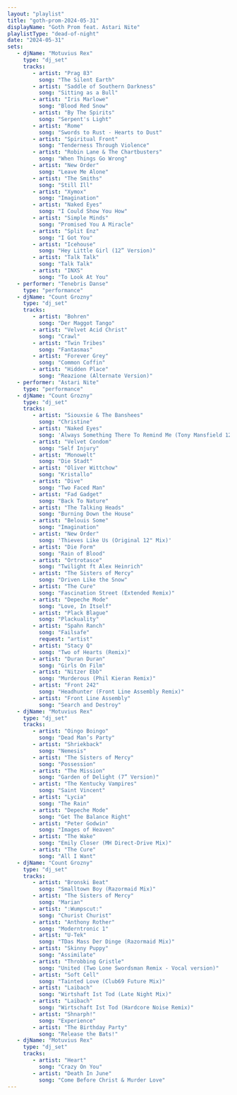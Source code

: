 ```yaml
---
layout: "playlist"
title: "goth-prom-2024-05-31"
displayName: "Goth Prom feat. Astari Nite"
playlistType: "dead-of-night"
date: "2024-05-31"
sets:
   - djName: "Motuvius Rex"
     type: "dj_set"
     tracks:
        - artist: "Prag 83"
          song: "The Silent Earth"
        - artist: "Saddle of Southern Darkness"
          song: "Sitting as a Bull"
        - artist: "Iris Marlowe"
          song: "Blood Red Snow"
        - artist: "By The Spirits"
          song: "Serpent's Light"
        - artist: "Rome"
          song: "Swords to Rust - Hearts to Dust"
        - artist: "Spiritual Front"
          song: "Tenderness Through Violence"
        - artist: "Robin Lane & The Chartbusters"
          song: "When Things Go Wrong"
        - artist: "New Order"
          song: "Leave Me Alone"
        - artist: "The Smiths"
          song: "Still Ill"
        - artist: "Xymox"
          song: "Imagination"
        - artist: "Naked Eyes"
          song: "I Could Show You How"
        - artist: "Simple Minds"
          song: "Promised You A Miracle"
        - artist: "Split Enz"
          song: "I Got You"
        - artist: "Icehouse"
          song: "Hey Little Girl (12” Version)"
        - artist: "Talk Talk"
          song: "Talk Talk"
        - artist: "INXS"
          song: "To Look At You"
   - performer: "Tenebris Danse"
     type: "performance"
   - djName: "Count Grozny"
     type: "dj_set"
     tracks:
        - artist: "Bohren"
          song: "Der Maggot Tango"
        - artist: "Velvet Acid Christ"
          song: "Crawl"
        - artist: "Twin Tribes"
          song: "Fantasmas"
        - artist: "Forever Grey"
          song: "Common Coffin"
        - artist: "Hidden Place"
          song: "Reazione (Alternate Version)"
   - performer: "Astari Nite"
     type: "performance"
   - djName: "Count Grozny"
     type: "dj_set"
     tracks:
        - artist: "Siouxsie & The Banshees"
          song: "Christine"
        - artist: "Naked Eyes"
          song: 'Always Something There To Remind Me (Tony Mansfield 12" Mix)'
        - artist: "Velvet Condom"
          song: "Self Injury"
        - artist: "Monowelt"
          song: "Die Stadt"
        - artist: "Oliver Wittchow"
          song: "Kristallo"
        - artist: "Dive"
          song: "Two Faced Man"
        - artist: "Fad Gadget"
          song: "Back To Nature"
        - artist: "The Talking Heads"
          song: "Burning Down the House"
        - artist: "Belouis Some"
          song: "Imagination"
        - artist: "New Order"
          song: 'Thieves Like Us (Original 12" Mix)'
        - artist: "Die Form"
          song: "Rain of Blood"
        - artist: "Ortrotasce"
          song: "Twilight ft Alex Heinrich"
        - artist: "The Sisters of Mercy"
          song: "Driven Like the Snow"
        - artist: "The Cure"
          song: "Fascination Street (Extended Remix)"
        - artist: "Depeche Mode"
          song: "Love, In Itself"
        - artist: "Plack Blague"
          song: "Plackuality"
        - artist: "Spahn Ranch"
          song: "Failsafe"
          request: "artist"
        - artist: "Stacy Q"
          song: "Two of Hearts (Remix)"
        - artist: "Duran Duran"
          song: "Girls On Film"
        - artist: "Nitzer Ebb"
          song: "Murderous (Phil Kieran Remix)"
        - artist: "Front 242"
          song: "Headhunter (Front Line Assembly Remix)"
        - artist: "Front Line Assembly"
          song: "Search and Destroy"
   - djName: "Motuvius Rex"
     type: "dj_set"
     tracks:
        - artist: "Oingo Boingo"
          song: "Dead Man’s Party"
        - artist: "Shriekback"
          song: "Nemesis"
        - artist: "The Sisters of Mercy"
          song: "Possession"
        - artist: "The Mission"
          song: "Garden of Delight (7” Version)"
        - artist: "The Kentucky Vampires"
          song: "Saint Vincent"
        - artist: "Lycia"
          song: "The Rain"
        - artist: "Depeche Mode"
          song: "Get The Balance Right"
        - artist: "Peter Godwin"
          song: "Images of Heaven"
        - artist: "The Wake"
          song: "Emily Closer (MH Direct-Drive Mix)"
        - artist: "The Cure"
          song: "All I Want"
   - djName: "Count Grozny"
     type: "dj_set"
     tracks:
        - artist: "Bronski Beat"
          song: "Smalltown Boy (Razormaid Mix)"
        - artist: "The Sisters of Mercy"
          song: "Marian"
        - artist: ":Wumpscut:"
          song: "Churist Churist"
        - artist: "Anthony Rother"
          song: "Moderntronic 1"
        - artist: "U-Tek"
          song: "TDas Mass Der Dinge (Razormaid Mix)"
        - artist: "Skinny Puppy"
          song: "Assimilate"
        - artist: "Throbbing Gristle"
          song: "United (Two Lone Swordsman Remix - Vocal version)"
        - artist: "Soft Cell"
          song: "Tainted Love (Club69 Future Mix)"
        - artist: "Laibach"
          song: "Wirtshaft Ist Tod (Late Night Mix)"
        - artist: "Laibach"
          song: "Wirtschaft Ist Tod (Hardcore Noise Remix)"
        - artist: "Shnarph!"
          song: "Experience"
        - artist: "The Birthday Party"
          song: "Release the Bats!"
   - djName: "Motuvius Rex"
     type: "dj_set"
     tracks:
        - artist: "Heart"
          song: "Crazy On You"
        - artist: "Death In June"
          song: "Come Before Christ & Murder Love"
---
```

